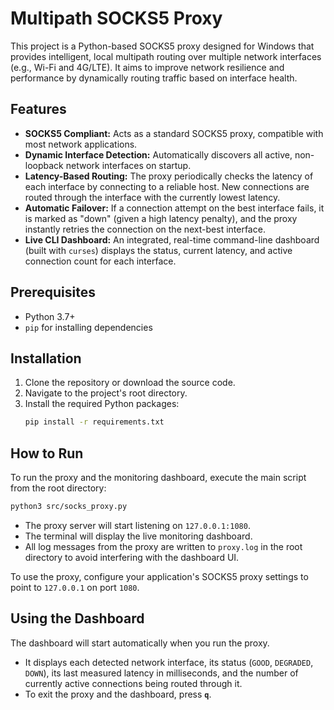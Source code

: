 # Multipath SOCKS5 Proxy

This project is a Python-based SOCKS5 proxy designed for Windows that provides intelligent, local multipath routing over multiple network interfaces (e.g., Wi-Fi and 4G/LTE). It aims to improve network resilience and performance by dynamically routing traffic based on interface health.

## Features

- **SOCKS5 Compliant:** Acts as a standard SOCKS5 proxy, compatible with most network applications.
- **Dynamic Interface Detection:** Automatically discovers all active, non-loopback network interfaces on startup.
- **Latency-Based Routing:** The proxy periodically checks the latency of each interface by connecting to a reliable host. New connections are routed through the interface with the currently lowest latency.
- **Automatic Failover:** If a connection attempt on the best interface fails, it is marked as "down" (given a high latency penalty), and the proxy instantly retries the connection on the next-best interface.
- **Live CLI Dashboard:** An integrated, real-time command-line dashboard (built with `curses`) displays the status, current latency, and active connection count for each interface.

## Prerequisites

- Python 3.7+
- `pip` for installing dependencies

## Installation

1.  Clone the repository or download the source code.
2.  Navigate to the project's root directory.
3.  Install the required Python packages:
    ```sh
    pip install -r requirements.txt
    ```

## How to Run

To run the proxy and the monitoring dashboard, execute the main script from the root directory:

```sh
python3 src/socks_proxy.py
```

- The proxy server will start listening on `127.0.0.1:1080`.
- The terminal will display the live monitoring dashboard.
- All log messages from the proxy are written to `proxy.log` in the root directory to avoid interfering with the dashboard UI.

To use the proxy, configure your application's SOCKS5 proxy settings to point to `127.0.0.1` on port `1080`.

## Using the Dashboard

The dashboard will start automatically when you run the proxy.

- It displays each detected network interface, its status (`GOOD`, `DEGRADED`, `DOWN`), its last measured latency in milliseconds, and the number of currently active connections being routed through it.
- To exit the proxy and the dashboard, press **`q`**.
